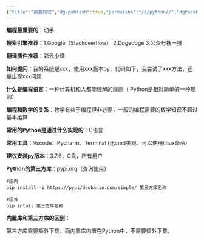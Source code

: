 ```yaml
---
{"title":"前置知识","dg-publish":true,"permalink":"/2/python//","dgPassFrontmatter":true}
---
```


**编程最重要的**：动手

**搜索引擎推荐**：1.Google（Stackoverflow） 2.Dogedoge  3.公众号搜一搜

**翻译插件推荐**：彩云小译

**如何提问**：我的系统是xxx，使用xxx版本py，代码如下，我尝试了xxx方法，还是出现xxx问题

**什么是编程语言**：一种计算机和人都能理解的规则（ Python是相对简单的一种规则）

**编程和数学的关系**：数学有益于编程但非必要，一般的编程需要的数学知识不超过基本运算

**常用的Python是通过什么实现的**：C语言

**常用工具**：Vscode、Pycharm、Terminal (比cmd美观、可以使用linux命令)

**建议安装py版本**：3.7.6，C盘，所有用户

**Python的第三方库**：pypi.org（查询使用）

```shell
#国内  
pip install -i https://pypi/doubanio.com/simple/ 第三方库名称  
​  
#国外  
pip intall 第三方库名称
```

**内置库和第三方库的区别**：

第三方库需要额外下载，而内置库内置在Python中，不需要额外下载。
